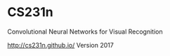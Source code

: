 # CS231n 
Convolutional Neural Networks for Visual Recognition

http://cs231n.github.io/
Version 2017
